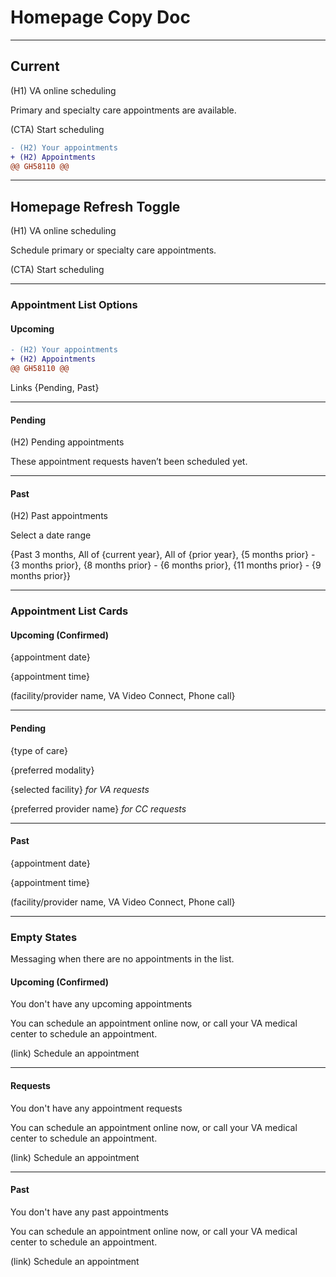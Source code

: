 # Homepage Copy Doc

---

## Current

(H1) VA online scheduling

Primary and specialty care appointments are available.

(CTA) Start scheduling

```diff
- (H2) Your appointments
+ (H2) Appointments
@@ GH58110 @@
```
---

## Homepage Refresh Toggle

(H1) VA online scheduling

Schedule primary or specialty care appointments.

(CTA) Start scheduling

---

### Appointment List Options

#### Upcoming
```diff
- (H2) Your appointments
+ (H2) Appointments
@@ GH58110 @@
```
Links {Pending, Past}

---

#### Pending

(H2) Pending appointments

These appointment requests haven’t been scheduled yet.

---

#### Past

(H2) Past appointments

Select a date range

{Past 3 months, All of {current year}, All of {prior year}, {5 months prior} - {3 months prior}, {8 months prior} - {6 months prior}, {11 months prior} - {9 months prior}}

---


### Appointment List Cards

#### Upcoming (Confirmed)

{appointment date}

{appointment time}

(facility/provider name, VA Video Connect, Phone call}

---

#### Pending

{type of care}

{preferred modality} 

{selected facility} _for VA requests_

{preferred provider name} _for CC requests_

---

#### Past

{appointment date}

{appointment time}

(facility/provider name, VA Video Connect, Phone call}

---


### Empty States
Messaging when there are no appointments in the list.

#### Upcoming (Confirmed)

You don't have any upcoming appointments

You can schedule an appointment online now, or call your VA medical center to schedule an appointment.

(link) Schedule an appointment

---

#### Requests

You don't have any appointment requests

You can schedule an appointment online now, or call your VA medical center to schedule an appointment.

(link) Schedule an appointment

---

#### Past

You don't have any past appointments

You can schedule an appointment online now, or call your VA medical center to schedule an appointment.

(link) Schedule an appointment
